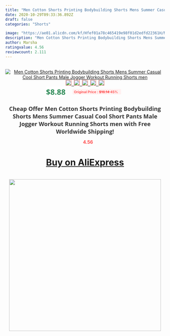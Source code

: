 ```yaml
---
title: "Men Cotton Shorts Printing Bodybuilding Shorts Mens Summer Casual Cool Short Pants Male Jogger Workout Running Shorts men"
date: 2020-10-29T09:33:36.892Z
draft: false
categories: "Shorts"

image: "https://ae01.alicdn.com/kf/Hfef01a78c465419e98f01d2edfd22361H/Men-Cotton-Shorts-Printing-Bodybuilding-Shorts-Mens-Summer-Casual-Cool-Short-Pants-Male-Jogger-Workout-Running.jpg"
description: "Men Cotton Shorts Printing Bodybuilding Shorts Mens Summer Casual Cool Short Pants Male Jogger Workout Running Shorts men"
author: Marsha
ratingvalue: 4.56
reviewcount: 2.111
---
```

<br>
<div style="text-align: center;">
<a href="https://s.click.aliexpress.com/e/_Aqw2Cl" target="_blank" rel="nofollow noopener noreferrer"><img alt="Men Cotton Shorts Printing Bodybuilding Shorts Mens Summer Casual Cool Short Pants Male Jogger Workout Running Shorts men" class="magnifier-image" src="https://ae01.alicdn.com/kf/Hfef01a78c465419e98f01d2edfd22361H/Men-Cotton-Shorts-Printing-Bodybuilding-Shorts-Mens-Summer-Casual-Cool-Short-Pants-Male-Jogger-Workout-Running.jpg_640x640.jpg">
<br>
<img style="border:1px solid salmon" src="https://ae01.alicdn.com/kf/Hfef01a78c465419e98f01d2edfd22361H/Men-Cotton-Shorts-Printing-Bodybuilding-Shorts-Mens-Summer-Casual-Cool-Short-Pants-Male-Jogger-Workout-Running.jpg_120x120.jpg">&nbsp;&nbsp;<img style="border:1px solid salmon" src="https://ae01.alicdn.com/kf/H010b0ac4c4ca4e6ca7e30daf74960c8eg/Men-Cotton-Shorts-Printing-Bodybuilding-Shorts-Mens-Summer-Casual-Cool-Short-Pants-Male-Jogger-Workout-Running.jpg_120x120.jpg">&nbsp;&nbsp;<img style="border:1px solid salmon" src="https://ae01.alicdn.com/kf/H72b215efb3b6402ea54ddee92ea88b83W/Men-Cotton-Shorts-Printing-Bodybuilding-Shorts-Mens-Summer-Casual-Cool-Short-Pants-Male-Jogger-Workout-Running.jpg_120x120.jpg">&nbsp;&nbsp;<img style="border:1px solid salmon" src="https://ae01.alicdn.com/kf/H553056f950bc40adb036e8712bf99a9ex/Men-Cotton-Shorts-Printing-Bodybuilding-Shorts-Mens-Summer-Casual-Cool-Short-Pants-Male-Jogger-Workout-Running.jpg_120x120.jpg">&nbsp;&nbsp;<img style="border:1px solid salmon" src="https://ae01.alicdn.com/kf/H33f8bd7aabb74196b28fb19fc3e6be20y/Men-Cotton-Shorts-Printing-Bodybuilding-Shorts-Mens-Summer-Casual-Cool-Short-Pants-Male-Jogger-Workout-Running.jpg_120x120.jpg"></a></div><br0>
<div style="text-align: center;"><span style="background-color: white; border: 0px; box-sizing: border-box; color: seagreen; display: inline-block; font-family: &quot;open sans&quot; , &quot;arial&quot; , &quot;helvetica&quot; , sans-serif , &quot;heiti&quot;; font-size: 24px; font-stretch: inherit; font-weight: 700; line-height: inherit; margin: 0px 10px 0px 0px; padding: 0px; vertical-align: middle;">$8.88 </span>
<span style="background: rgb(255 , 241 , 241); border-radius: 3px; border: 0px; box-sizing: border-box; color: #ff4747; display: inline-block; font-family: inherit; font-size: 12px; font-stretch: inherit; font-style: inherit; font-variant: inherit; font-weight: 600; line-height: inherit; margin: 0px; padding: 2px 5px; transform: scale(0.9); vertical-align: middle;">Original Price : <b style="text-decoration: line-through;">$16.14 </b> 45%&nbsp;&nbsp;</span></div>
<h1 style="color: #333333; display: inline-block; font-family: &quot;open sans&quot; , &quot;arial&quot; , &quot;helvetica&quot; , sans-serif , &quot;heiti&quot;; font-size: 18px; font-stretch: inherit; font-weight: 700; text-align: center;">Cheap Offer Men Cotton Shorts Printing Bodybuilding Shorts Mens Summer Casual Cool Short Pants Male Jogger Workout Running Shorts men with Free Worldwide Shipping!</h1>
<div style="color: #ff4747; text-align: center;">
<img src="https://4.bp.blogspot.com/-M0ZcTcb-5uY/XleCXlxnR4I/AAAAAAAAAEc/OrjgMkXV1oMQFaCRZj5HQwOCBcu3w1FegCPcBGAYYCw/s1600/star.png" style="height: 15px;">&nbsp;<b>4.56</b></div>
<div class="button_cont" align="center"><a class="buynow_a" href="https://s.click.aliexpress.com/e/_Aqw2Cl" target="_blank" rel="nofollow noopener noreferrer"><H1>Buy on AliExpress</H1></a></div><br>
<div class="separator" style="clear: both; text-align: center;">
<img src="https://lh3.googleusercontent.com/-pTy5HemUv9M/XlePHvY0dAI/AAAAAAAAAE4/0nX5iRUoIWY8eMW9Dpxeirr157OZliDIgCLcBGAsYHQ/s1600/badge.gif" width="480">
</div>
